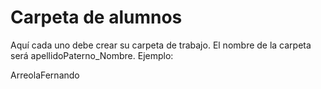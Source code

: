 # Carpeta de alumnos

Aquí cada uno debe crear su carpeta de trabajo. El nombre de la carpeta será apellidoPaterno_Nombre. Ejemplo:

ArreolaFernando
